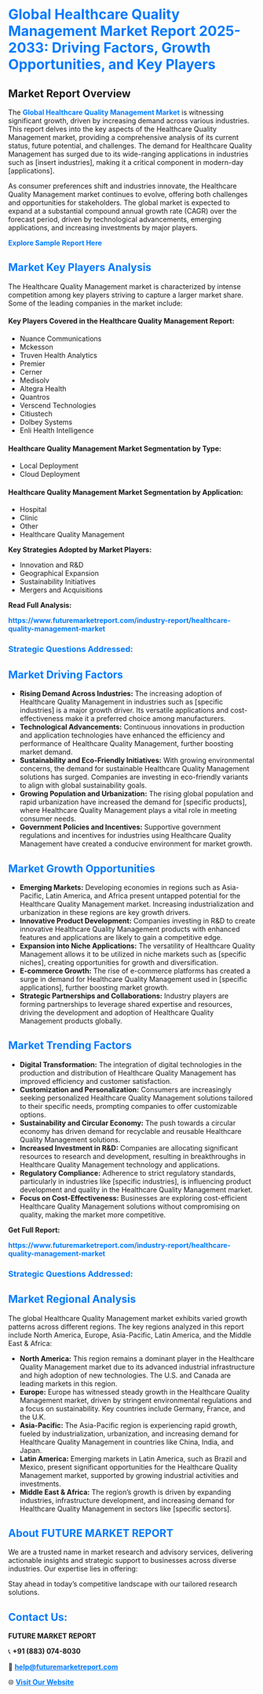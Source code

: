 <h1 style="color: #007BFF;">Global Healthcare Quality Management Market Report 2025-2033: Driving Factors, Growth Opportunities, and Key Players</h1>

<section id="overview">
<h2>Market Report Overview</h2>
<p>The <a href="https://www.futuremarketreport.com/industry-report/healthcare-quality-management-market" style="color: #007BFF; text-decoration: none;"><strong>Global Healthcare Quality Management Market</strong></a> is witnessing significant growth, driven by increasing demand across various industries. This report delves into the key aspects of the Healthcare Quality Management market, providing a comprehensive analysis of its current status, future potential, and challenges. The demand for Healthcare Quality Management has surged due to its wide-ranging applications in industries such as [insert industries], making it a critical component in modern-day [applications].</p>
<p>As consumer preferences shift and industries innovate, the Healthcare Quality Management market continues to evolve, offering both challenges and opportunities for stakeholders. The global market is expected to expand at a substantial compound annual growth rate (CAGR) over the forecast period, driven by technological advancements, emerging applications, and increasing investments by major players.</p>
</section>

<section id="overview">
<p><a href="https://www.futuremarketreport.com/request-sample/reportId=122444" style="color: #007BFF; text-decoration: none;"><strong>Explore Sample Report Here</strong></a></p>
</section>

<section id="key-players">
<h2 style="color: #007BFF;">Market Key Players Analysis</h2>
<p>The Healthcare Quality Management market is characterized by intense competition among key players striving to capture a larger market share. Some of the leading companies in the market include:</p>
<h4>Key Players Covered in the Healthcare Quality Management Report:</h4>
<ul><li>Nuance Communications</li><li>Mckesson</li><li>Truven Health Analytics</li><li>Premier</li><li>Cerner</li><li>Medisolv</li><li>Altegra Health</li><li>Quantros</li><li>Verscend Technologies</li><li>Citiustech</li><li>Dolbey Systems</li><li>Enli Health Intelligence</li></ul>
<h4>Healthcare Quality Management Market Segmentation by Type:</h4>
<ul><li>Local Deployment</li><li>Cloud Deployment</li></ul>

<h4>Healthcare Quality Management Market Segmentation by Application:</h4>
<ul><li>Hospital</li><li>Clinic</li><li>Other</li><li>Healthcare Quality Management</li></ul>
<p><strong>Key Strategies Adopted by Market Players:</strong></p>
<ul>
<li>Innovation and R&D</li>
<li>Geographical Expansion</li>
<li>Sustainability Initiatives</li>
<li>Mergers and Acquisitions</li>
</ul>
</section>

<section>
<p><strong>Read Full Analysis: </strong></p><a href="https://www.futuremarketreport.com/industry-report/healthcare-quality-management-market" style="color: #007BFF; text-decoration: none;"><strong>https://www.futuremarketreport.com/industry-report/healthcare-quality-management-market</strong></a>
<h3 style="color: #007BFF;">Strategic Questions Addressed:</h3>
</section>

<section id="driving-factors">
<h2 style="color: #007BFF;">Market Driving Factors</h2>
<ul>
<li><strong>Rising Demand Across Industries:</strong> The increasing adoption of Healthcare Quality Management in industries such as [specific industries] is a major growth driver. Its versatile applications and cost-effectiveness make it a preferred choice among manufacturers.</li>
<li><strong>Technological Advancements:</strong> Continuous innovations in production and application technologies have enhanced the efficiency and performance of Healthcare Quality Management, further boosting market demand.</li>
<li><strong>Sustainability and Eco-Friendly Initiatives:</strong> With growing environmental concerns, the demand for sustainable Healthcare Quality Management solutions has surged. Companies are investing in eco-friendly variants to align with global sustainability goals.</li>
<li><strong>Growing Population and Urbanization:</strong> The rising global population and rapid urbanization have increased the demand for [specific products], where Healthcare Quality Management plays a vital role in meeting consumer needs.</li>
<li><strong>Government Policies and Incentives:</strong> Supportive government regulations and incentives for industries using Healthcare Quality Management have created a conducive environment for market growth.</li>
</ul>
</section>

<section id="growth-opportunities">
<h2 style="color: #007BFF;">Market Growth Opportunities</h2>
<ul>
<li><strong>Emerging Markets:</strong> Developing economies in regions such as Asia-Pacific, Latin America, and Africa present untapped potential for the Healthcare Quality Management market. Increasing industrialization and urbanization in these regions are key growth drivers.</li>
<li><strong>Innovative Product Development:</strong> Companies investing in R&D to create innovative Healthcare Quality Management products with enhanced features and applications are likely to gain a competitive edge.</li>
<li><strong>Expansion into Niche Applications:</strong> The versatility of Healthcare Quality Management allows it to be utilized in niche markets such as [specific niches], creating opportunities for growth and diversification.</li>
<li><strong>E-commerce Growth:</strong> The rise of e-commerce platforms has created a surge in demand for Healthcare Quality Management used in [specific applications], further boosting market growth.</li>
<li><strong>Strategic Partnerships and Collaborations:</strong> Industry players are forming partnerships to leverage shared expertise and resources, driving the development and adoption of Healthcare Quality Management products globally.</li>
</ul>
</section>

<section id="trending-factors">
<h2 style="color: #007BFF;">Market Trending Factors</h2>
<ul>
<li><strong>Digital Transformation:</strong> The integration of digital technologies in the production and distribution of Healthcare Quality Management has improved efficiency and customer satisfaction.</li>
<li><strong>Customization and Personalization:</strong> Consumers are increasingly seeking personalized Healthcare Quality Management solutions tailored to their specific needs, prompting companies to offer customizable options.</li>
<li><strong>Sustainability and Circular Economy:</strong> The push towards a circular economy has driven demand for recyclable and reusable Healthcare Quality Management solutions.</li>
<li><strong>Increased Investment in R&D:</strong> Companies are allocating significant resources to research and development, resulting in breakthroughs in Healthcare Quality Management technology and applications.</li>
<li><strong>Regulatory Compliance:</strong> Adherence to strict regulatory standards, particularly in industries like [specific industries], is influencing product development and quality in the Healthcare Quality Management market.</li>
<li><strong>Focus on Cost-Effectiveness:</strong> Businesses are exploring cost-efficient Healthcare Quality Management solutions without compromising on quality, making the market more competitive.</li>
</ul>
</section>

<section>
<p><strong>Get Full Report: </strong></p><a href="https://www.futuremarketreport.com/industry-report/healthcare-quality-management-market" style="color: #007BFF; text-decoration: none;"><strong>https://www.futuremarketreport.com/industry-report/healthcare-quality-management-market</strong></a>
<h3 style="color: #007BFF;">Strategic Questions Addressed:</h3>
</section>


<section id="regional-analysis">
<h2 style="color: #007BFF;">Market Regional Analysis</h2>
<p>The global Healthcare Quality Management market exhibits varied growth patterns across different regions. The key regions analyzed in this report include North America, Europe, Asia-Pacific, Latin America, and the Middle East & Africa:</p>
<ul>
<li><strong>North America:</strong> This region remains a dominant player in the Healthcare Quality Management market due to its advanced industrial infrastructure and high adoption of new technologies. The U.S. and Canada are leading markets in this region.</li>
<li><strong>Europe:</strong> Europe has witnessed steady growth in the Healthcare Quality Management market, driven by stringent environmental regulations and a focus on sustainability. Key countries include Germany, France, and the U.K.</li>
<li><strong>Asia-Pacific:</strong> The Asia-Pacific region is experiencing rapid growth, fueled by industrialization, urbanization, and increasing demand for Healthcare Quality Management in countries like China, India, and Japan.</li>
<li><strong>Latin America:</strong> Emerging markets in Latin America, such as Brazil and Mexico, present significant opportunities for the Healthcare Quality Management market, supported by growing industrial activities and investments.</li>
<li><strong>Middle East & Africa:</strong> The region’s growth is driven by expanding industries, infrastructure development, and increasing demand for Healthcare Quality Management in sectors like [specific sectors].</li>
</ul>
</section>

<footer>
<h2 style="color: #007BFF;">About FUTURE MARKET REPORT</h2>
<p>We are a trusted name in market research and advisory services, delivering actionable insights and strategic support to businesses across diverse industries. Our expertise lies in offering:</p>

<p>Stay ahead in today’s competitive landscape with our tailored research solutions.</p>

<h2 style="color: #007BFF;">Contact Us:</h2>
<p><strong>FUTURE MARKET REPORT</strong></p>
<p>📞 <strong>+91 (883) 074-8030</strong></p>
<p>📧 <strong><a href="mailto:help@futuremarketreport.com" style="color: #007BFF;">help@futuremarketreport.com</a></strong></p>
<p>🌐 <strong><a href="https://www.futuremarketreport.com/" style="color: #007BFF;">Visit Our Website</a></strong></p>
</footer>